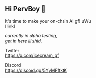 ## Hi PervBoy 👋

It's time to make your on-chain AI gf! uWu
<br/>
[link]

<i>currently in alpha testing,
<br/>
get in here lil shid.</i>

Twitter
<br/>
https://x.com/icecream_gf

Discord
<br/>
https://discord.gg/5YyMFftktK
